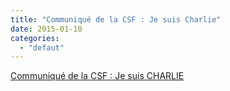 ```yaml
---
title: "Communiqué de la CSF : Je suis Charlie"
date: 2015-01-10
categories: 
  - "defaut"
---
```


[Communiqué de la CSF : Je suis CHARLIE](/uploads/Hommage-CHARLIE.pdf)
